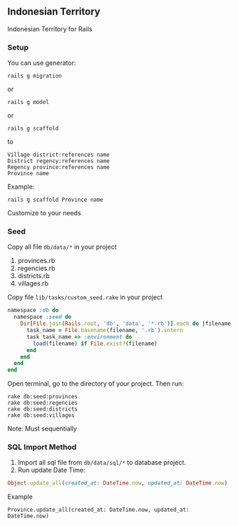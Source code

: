 ## Indonesian Territory

Indonesian Territory for Rails

### Setup

You can use generator:

```
rails g migration
```

or

```
rails g model
```

or

```
rails g scaffold
```

to

```
Village district:references name
District regency:references name
Regency province:references name
Province name
```

Example:

```
rails g scaffold Province name
```

Customize to your needs

### Seed

Copy all file `db/data/*` in your project

1. provinces.rb
2. regencies.rb
3. districts.rb
4. villages.rb

Copy file `lib/tasks/custom_seed.rake` in your project

``` rb
namespace :db do
  namespace :seed do
    Dir[File.join(Rails.root, 'db', 'data', '*.rb')].each do |filename|
      task_name = File.basename(filename, '.rb').intern    
      task task_name => :environment do
        load(filename) if File.exist?(filename)
      end
    end
  end
end
```

Open terminal, go to the directory of your project. Then run:

```
rake db:seed:provinces
rake db:seed:regencies
rake db:seed:districts
rake db:seed:villages
```

Note: Must sequentially

### SQL Import Method

1. Import all sql file from `db/data/sql/*` to database project.
2. Run update Date Time:

``` rb
Object.update_all(created_at: DateTime.now, updated_at: DateTime.now)
```

Example

```
Province.update_all(created_at: DateTime.now, updated_at: DateTime.now)
```
